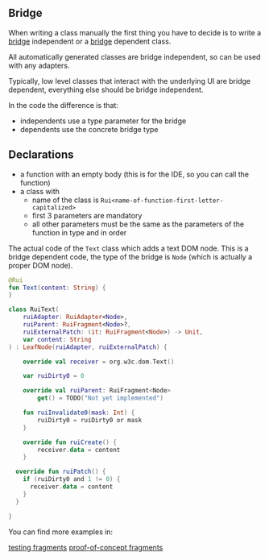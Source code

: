 ## Bridge

When writing a class manually the first thing you have to decide is to write a [bridge](./Internals.md#bridge)
independent or a [bridge](./Internals.md#bridge) dependent class.

All automatically generated classes are bridge independent, so can be used with any adapters.

Typically, low level classes that interact with the underlying UI are bridge dependent, everything else should
be bridge independent.

In the code the difference is that:

- independents use a type parameter for the bridge
- dependents use the concrete bridge type

## Declarations

- a function with an empty body (this is for the IDE, so you can call the function)
- a class with
    - name of the class is `Rui<name-of-function-first-letter-capitalized>`
    - first 3 parameters are mandatory
    - all other parameters must be the same as the parameters of the function in type and in order

The actual code of the `Text` class which adds a text DOM node. This is a bridge dependent code,
the type of the bridge is `Node` (which is actually a proper DOM node).

```kotlin
@Rui
fun Text(content: String) {
}

class RuiText(
    ruiAdapter: RuiAdapter<Node>,
    ruiParent: RuiFragment<Node>?,
    ruiExternalPatch: (it: RuiFragment<Node>) -> Unit,
    var content: String
) : LeafNode(ruiAdapter, ruiExternalPatch) {

    override val receiver = org.w3c.dom.Text()

    var ruiDirty0 = 0

    override val ruiParent: RuiFragment<Node>
        get() = TODO("Not yet implemented")

    fun ruiInvalidate0(mask: Int) {
        ruiDirty0 = ruiDirty0 or mask
    }

    override fun ruiCreate() {
        receiver.data = content
    }

  override fun ruiPatch() {
    if (ruiDirty0 and 1 != 0) {
      receiver.data = content
    }
  }

}
```

You can find more examples in:

[testing fragments](../rui-runtime/src/commonMain/kotlin/hu/simplexion/rui/runtime/testing/fragments.kt)
[proof-of-concept fragments](../rui-runtime/src/commonTest/kotlin/hu/simplexion/rui/runtime/test/manual)


